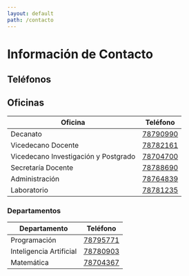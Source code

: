 ```yaml
---
layout: default
path: /contacto
---
```


# Información de Contacto

## Teléfonos

## Oficinas

| Oficina | Teléfono |
|---------|----------|
| Decanato | [78790990](tel:+5378790990) |
| Vicedecano Docente | [78782161](tel:+5378782161) |
| Vicedecano Investigación y Postgrado | [78704700](tel:+5378704700) |
| Secretaría Docente | [78788690](tel:+5378788690) |
| Administración | [78764839](tel:+5378764839) |
| Laboratorio | [78781235](tel:+5378781235) |

### Departamentos

| Departamento | Teléfono |
|---------|----------|
| Programación | [78795771](tel:+5378795771) |
| Inteligencia Artificial | [78780903](tel:+5378780903) |
| Matemática | [78704367](tel:+5378704367) |
